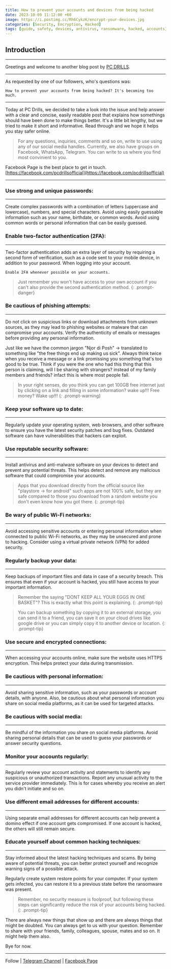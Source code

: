 ```yaml
---
title: How to prevent your accounts and devices from being hacked
date: 2023-10-09 11:12:00 +60
image: https://i.postimg.cc/Rh6CykzK/encrypt-your-devices.jpg
categories: [Security, Encryption, Hacked]
tags: [guide, safety, devices, antivirus, ransomware, hacked, accounts]
---
```



## Introduction

---
Greetings and welcome to another blog post by [PC DRILLS](https://facebook.com/pcdrillsofficial/).

---

As requested by one of our followers, who's questions was:
    
    How to prevent your accounts from being hacked? It's becoming too much.

---

Today at PC Drills, we decided to take a look into the issue and help answer with a clear and concise, easily readable post that explains how somethings should have been done to make things better.
It's a little bit lengthy, but we tried to make it short and informative. Read through and we hope it helps you stay safer online.

> For any questions, inquiries, comments and so on, write to use using any of our social media handles. Currently, we also have groups on Facebook, WhatsApp, Telegram. You can write to us where you find most convinient to you. 

Facebook Page is the best place to get in touch. [https://facebook.com/pcdrillsofficial](https://facebook.com/pcdrillsofficial)

---


### Use strong and unique passwords: 

---

Create complex passwords with a combination of letters (uppercase and lowercase), numbers, and special characters. Avoid using easily guessable information such as your name, birthdate, or common words.
Avoid using common words or personal information that can be easily guessed.

### Enable two-factor authentication (2FA): 

---
Two-factor authentication adds an extra layer of security by requiring a second form of verification, such as a code sent to your mobile device, in addition to your password. When logging into your account.

    Enable 2FA whenever possible on your accounts. 

> Just remember you won't have access to your own account if you can't also provide the second authentication method.
{: .prompt-danger}

### Be cautious of phishing attempts: 

---

Do not click on suspicious links or download attachments from unknown sources, as they may lead to phishing websites or malware that can compromise your accounts. Verify the authenticity of emails or messages before providing any personal information.

Just like we have the common jargon "Njor di Posh" -> translated to something like "the free things end up making us sick". Always think twice when you receive a message or a link promissing you something that's too good to be true. Think if you were the one who had this thing that this person is claiming, will I be sharing with strangers? instead of my family members and friends? infact this is where most people fall. 

> In your right senses, do you think you can get 100GB free internet just by clicking on a link and filling in some information? wake up!!!
Free money? Wake up!!!
{: .prompt-warning}

### Keep your software up to date: 

---

Regularly update your operating system, web browsers, and other software to ensure you have the latest security patches and bug fixes. Outdated software can have vulnerabilities that hackers can exploit.

### Use reputable security software: 

---

Install antivirus and anti-malware software on your devices to detect and prevent any potential threats.
This helps detect and remove any malicious software that could compromise your accounts.

> Apps that you download directly from the official source like "playstore -> for android" such apps are not 100% safe, but they are safe compared to those you download from a random website you don't even know how you got there.
{: .prompt-tip}

### Be wary of public Wi-Fi networks: 

---

Avoid accessing sensitive accounts or entering personal information when connected to public Wi-Fi networks, as they may be unsecured and prone to hacking.
Consider using a virtual private network (VPN) for added security.

### Regularly backup your data: 

---

Keep backups of important files and data in case of a security breach. This ensures that even if your account is hacked, you still have access to your important information.

> Remember the saying "DONT KEEP ALL YOUR EGGS IN ONE BASKET"? This is exactly what this point is explaining.
{: .prompt-tip}

> You can backup something by copying it to an external storage, you can send it to a friend, you can save it on your cloud drives like google drive or you can simply copy it to another device or location.
{: .prompt-tip}

### Use secure and encrypted connections: 

---

When accessing your accounts online, make sure the website uses HTTPS encryption. This helps protect your data during transmission.

### Be cautious with personal information: 

---

Avoid sharing sensitive information, such as your passwords or account details, with anyone. Also, be cautious about what personal information you share on social media platforms, as it can be used for targeted attacks.

### Be cautious with social media: 

---
Be mindful of the information you share on social media platforms. Avoid sharing personal details that can be used to guess your passwords or answer security questions.

### Monitor your accounts regularly: 

---

Regularly review your account activity and statements to identify any suspicious or unauthorized transactions. Report any unusual activity to the service provider immediately.
This is for cases whereby you receive an alert you didn't initiate and so on.

### Use different email addresses for different accounts:

---

Using separate email addresses for different accounts can help prevent a domino effect if one account gets compromised. If one account is hacked, the others will still remain secure.

### Educate yourself about common hacking techniques: 

---
Stay informed about the latest hacking techniques and scams. By being aware of potential threats, you can better protect yourself and recognize warning signs of a possible attack.


Regularly create system restore points for your computer. If your system gets infected, you can restore it to a previous state before the ransomware was present.


> Remember, no security measure is foolproof, but following these steps can significantly reduce the risk of your accounts being hacked.
{: .prompt-tip}

There are always new things that show up and there are always things that might be doubted. You can always get to us with your question. Remember to share with your friends, family, colleagues, spouse, mates and so on. It might help them also.


Bye for now. 

---

Follow | [Telegram Channel](https://t.me/pcdrills/) | [Facebook Page](https://facebook.com/pcdrillsofficial/)

